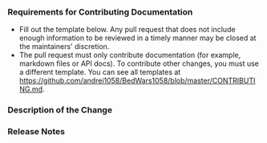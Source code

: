 ### Requirements for Contributing Documentation

* Fill out the template below. Any pull request that does not include enough information to be reviewed in a timely
  manner may be closed at the maintainers' discretion.
* The pull request must only contribute documentation (for example, markdown files or API docs). To contribute other
  changes, you must use a different template. You can see all templates
  at  <https://github.com/andrei1058/BedWars1058/blob/master/CONTRIBUTING.md>.

### Description of the Change

<!--

We must be able to understand the purpose of your change from this description. If we can't get a good idea of the benefits of the change from the description here, the pull request may be closed at the maintainers' discretion.

-->

### Release Notes

<!--

Please describe the changes in a single line that explains this improvement in
terms that a user can understand.  This text will be used in BedWars1058's release notes.

If this change is not user-facing or notable enough to be included in release notes
you may use the strings "Not applicable" or "N/A" here.

Examples:

- The GitHub package now allows you to add co-authors to commits.
- Fixed an issue where multiple cursors did not work in a file with a single line.
- Increased the performance of searching and replacing across a whole project.

-->